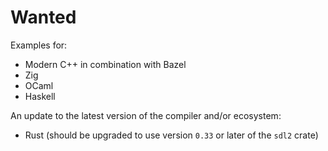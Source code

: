 # Wanted

Examples for:

* Modern C++ in combination with Bazel
* Zig
* OCaml
* Haskell

An update to the latest version of the compiler and/or ecosystem:

* Rust (should be upgraded to use version `0.33` or later of the `sdl2` crate)
